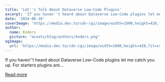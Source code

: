 ```yaml
---
title: 'Let''s Talk About Dataverse Low-Code Plugins'
excerpt: 'If you haven''t heard about Dataverse Low-Code plugins let me catch you up.  For starters plugins are...'
date: '2024-06-10'
coverImage: 'https://media.dev.to/cdn-cgi/image/width=1000,height=420,fit=cover,gravity=auto,format=auto/https%3A%2F%2Fdev-to-uploads.s3.amazonaws.com%2Fuploads%2Farticles%2Fpkxhy6pzfdlq0llpyn6t.png'
author:
  name: Koders
  picture: "assets/blog/authors/koders.png"
ogImage:
  url: 'https://media.dev.to/cdn-cgi/image/width=1000,height=420,fit=cover,gravity=auto,format=auto/https%3A%2F%2Fdev-to-uploads.s3.amazonaws.com%2Fuploads%2Farticles%2Fpkxhy6pzfdlq0llpyn6t.png'
---
```


If you haven''t heard about Dataverse Low-Code plugins let me catch you up.  For starters plugins are...

[Read more](https://dev.to/wyattdave/lets-talk-about-dataverse-low-code-plugins-4im2)
